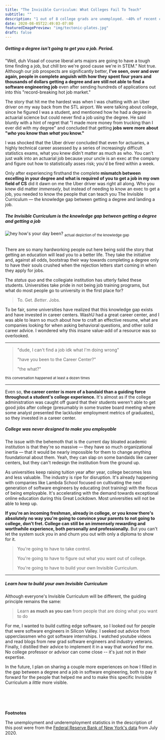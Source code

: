 ```yaml
---
title: "The Invisible Curriculum: What Colleges Fail To Teach"
subtitle: ""
description: "1 out of 8 college grads are unemployed. ~40% of recent colleges are underemployed. Learn precisely what you need to know before committing 4 years and tens of thousands of dollars to today\'s antiquated academic institutions."
date: 2020-08-05T22:49:03-07:00
featuredImagePreview: "img/tectonic-plates.jpg"
draft: false 
---
```

<!--more-->

 ##### Getting a degree isn't going to get you a job. Period.

"Well, duh Visaal of course liberal arts majors are going to have a tough time finding a job, but chill bro we're good cause we're in STEM." Not true. Although our job prospects are significantly better, **I've seen, over and over again, people in complete anguish with how they spent four years and thousands of dollars getting a degree and are still not able to find a software engineering job** even after sending hundreds of applications out into this "record-breaking hot job market."

The story that hit me the hardest was when I was chatting with an Uber driver on my way back from the STL airport. We were talking about college, since he figured I was a student, and mentioned how he had a degree in actuarial science but could never find a job using the degree. He said bluntly with a hint of regret that "I made more money from trucking than I ever did with my degree" and concluded that getting **jobs were more about "*who* you know than *what* you know."**

I was shocked that the Uber driver concluded that even for actuaries, a highly technical career assessed by a series of increasingly difficult statistics exams, what you knew didn't matter as much as who. You can't just walk into an actuarial job because your uncle is an exec at the company and figure out how to statistically asses risk; you'd be fired within a week. 

Only after experiencing firsthand the complete **mismatch between excelling in your degree and what is required of you to get a job in my own field of CS** did it dawn on me the Uber driver was right all along. Who you knew did matter *immensely*, but instead of needing to know an exec to get a job, you needed to know the people that can teach you The Invisible Curriculum — the knowledge gap between getting a degree and landing a job.

##### The Invisible Curriculum is the knowledge gap between getting a degree and getting a job
![hey how\'s your day been? ](img/tectonic-plates.jpg)
<sub>actual depiction of the knowledge gap</sub>
<br>
<br>

There are so many hardworking people out here being sold the story that getting an education will lead you to a better life. They take the initiative and, against all odds, bootstrap their way towards completing a degree only to have their souls crushed when the rejection letters start coming in when they apply for jobs. 

The *status quo* and the collegiate institution has utterly failed these students. Universities take pride in not being job training programs, but what do most people go to university in the first place for? 

> To. Get. *Better*. Jobs.

To be fair, some universities have realized that this knowledge gap exists and have invested in career centers. WashU had a great career center, and I was able to learn so much about how to craft an effective resume, what are companies looking for when asking behavioral questions, and other solid career advice. I wondered why this insane value-add of a resource was so overlooked. 

---

> "dude, I can't find a job idk what I'm doing wrong"
>
> "have you been to the Career Center?"
> 
> "the what?"

<sub>this conversation happened at least a dozen times</sub>

---

Even so, **the career center is more of a bandaid than a guiding force throughout a student's college experience.** It's almost as if the college administration was caught off guard that their students weren't able to get good jobs after college (presumably in some trustee board meeting where some analyst presented the lackluster employment metrics of graduates), so they invested in a career center. 

##### College was never designed to make you employable

The issue with the behemoth that is the current day bloated academic institution is that they're so massive — they have so much organizational inertia — that it would be nearly impossible for them to change anything foundational about them. Yeah, they can slap on some bandaids like career centers, but they can't redesign the institution from the ground up. 

As universities keep raising tuition year after year, college becomes less and less valuable. The industry is ripe for disruption. It's already happening with companies like Lambda School focused on cultivating the next generation of software engineers by educating (not training) with the focus of being employable. It's accelerating with the demand towards exceptional online education during this Great Lockdown. Most universities will not be able to keep up.

**If you're an incoming freshman, already in college, or you know there's absolutely no way you're going to convince your parents to not going to college, don't fret. College can still be an immensely rewarding and worthwhile experience, both personally and professionally.** But you can't let the system suck you in and churn you out with only a diploma to show for it.

> You're going to have to take control.
>
> You're going to have to figure out what you want out of college.
>
> You're going to have to build your own Invisible Curriculum.

---

##### Learn how to build your own Invisible Curriculum
Although everyone's Invisible Curriculum will be different, the guiding principle remains the same:

> Learn **as much as you can** from people that are doing what you want to do 

For me, I wanted to build cutting edge software, so I looked out for people that were software engineers in Silicon Valley. I seeked out advice from upperclassmen who got software internships. I watched youtube videos and read blogs from new grad software engineers and industry veterans. Finally, I distilled their advice to implement it in a way that worked for me. No college professor or advisor can come close -- it's just not in their expertise.

In the future, I plan on sharing a couple more experiences on how I filled in the gap between a degree and a job in software engineering, both to pay it forward for the people that helped me and to make this specific Invisible Curriculum a _little_ more visible.



<br>
<br>
<center>
<script async data-uid="92f1950b28" src="https://visaalambalam.ck.page/92f1950b28/index.js"></script>
</center>

<br>
<br>
<b>Footnotes</b>
<br>

The unemployment and underemployment statistics in the description of this post were from the [Federal Reserve Bank of New York\'s data](https://www.newyorkfed.org/research/college-labor-market/college-labor-market_unemployment.html) from July 2020.

<meta name="twitter:card" content="summary_large_image">
<meta name="twitter:site" content="@visaals">
<meta name="twitter:creator" content="@visaals">
<meta name="twitter:title" content="The Invisible Curriculum: What Colleges Fail To Teach">
<meta name="twitter:description" content="1 out of 8 college grads are unemployed. ~40% of recent colleges are underemployed. Learn precisely what you need to know before committing 4 years and tens of thousands of dollars to today\'s antiquated academic institutions.">
<meta name="twitter:image" content="http://visaalambalam.com/tectonic-plates.jpg">

